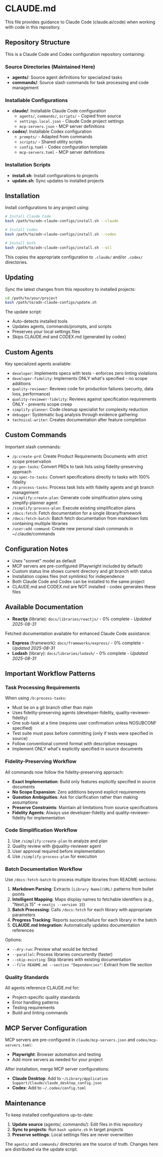 # CLAUDE.md

This file provides guidance to Claude Code (claude.ai/code) when working with code in this repository.

## Repository Structure

This is a Claude Code and Codex configuration repository containing:

### Source Directories (Maintained Here)
- **agents/**: Source agent definitions for specialized tasks
- **commands/**: Source slash commands for task processing and code management

### Installable Configurations
- **claude/**: Installable Claude Code configuration
  - `agents/`, `commands/`, `scripts/` - Copied from source
  - `settings.local.json` - Claude Code project settings
  - `mcp-servers.json` - MCP server definitions
- **codex/**: Installable Codex configuration
  - `prompts/` - Adapted from commands
  - `scripts/` - Shared utility scripts
  - `config.toml` - Codex configuration template
  - `mcp-servers.toml` - MCP server definitions

### Installation Scripts
- **install.sh**: Install configurations to projects
- **update.sh**: Sync updates to installed projects

## Installation

Install configurations to any project using:

```bash
# Install Claude Code
bash /path/to/adn-claude-configs/install.sh --claude

# Install Codex
bash /path/to/adn-claude-configs/install.sh --codex

# Install both
bash /path/to/adn-claude-configs/install.sh --all
```

This copies the appropriate configuration to `.claude/` and/or `.codex/` directories.

## Updating

Sync the latest changes from this repository to installed projects:

```bash
cd /path/to/your/project
bash /path/to/adn-claude-configs/update.sh
```

The update script:
- Auto-detects installed tools
- Updates agents, commands/prompts, and scripts
- Preserves your local settings files
- Skips CLAUDE.md and CODEX.md (generated by codex)

## Custom Agents

Key specialized agents available:

- `developer`: Implements specs with tests - enforces zero linting violations
- `developer-fidelity`: Implements ONLY what's specified - no scope additions
- `quality-reviewer`: Reviews code for production failures (security, data loss, performance)
- `quality-reviewer-fidelity`: Reviews against specification requirements ONLY - prevents scope creep
- `simplify-planner`: Code cleanup specialist for complexity reduction
- `debugger`: Systematic bug analysis through evidence gathering
- `technical-writer`: Creates documentation after feature completion

## Custom Commands

Important slash commands:

- `/p:create-prd`: Create Product Requirements Documents with strict scope preservation
- `/p:gen-tasks`: Convert PRDs to task lists using fidelity-preserving approach
- `/p:spec-to-tasks`: Convert specifications directly to tasks with 100% fidelity
- `/b:process-tasks`: Process task lists with fidelity agents and git branch management
- `/simplify:create-plan`: Generate code simplification plans using simplify-planner agent
- `/simplify:process-plan`: Execute existing simplification plans
- `/docs:fetch`: Fetch documentation for a single library/framework
- `/docs:fetch-batch`: Batch fetch documentation from markdown lists containing multiple libraries
- `/user:add-command`: Create new personal slash commands in ~/.claude/commands

## Configuration Notes

- Uses "sonnet" model as default
- MCP servers are pre-configured (Playwright included by default)
- Custom status line shows current directory and git branch with status
- Installation copies files (not symlinks) for independence
- Both Claude Code and Codex can be installed to the same project
- CLAUDE.md and CODEX.md are NOT installed - codex generates these files


## Available Documentation
- **Reactjs** (librarie): `docs/libraries/reactjs/` - 0% complete - *Updated 2025-08-31*


Fetched documentation available for enhanced Claude Code assistance:

- **Express** (framework): `docs/frameworks/express/` - 0% complete - *Updated 2025-08-31*
- **Lodash** (library): `docs/libraries/lodash/` - 0% complete - *Updated 2025-08-31*

## Important Workflow Patterns

### Task Processing Requirements

When using `/b:process-tasks`:

- Must be on a git branch other than main
- Uses fidelity-preserving agents (developer-fidelity, quality-reviewer-fidelity)
- One sub-task at a time (requires user confirmation unless NOSUBCONF specified)
- Test suite must pass before committing (only if tests were specified in source)
- Follow conventional commit format with descriptive messages
- Implement ONLY what's explicitly specified in source documents

### Fidelity-Preserving Workflow

All commands now follow the fidelity-preserving approach:

- **Exact Implementation**: Build only features explicitly specified in source documents
- **No Scope Expansion**: Zero additions beyond explicit requirements
- **Question Ambiguities**: Ask for clarification rather than making assumptions
- **Preserve Constraints**: Maintain all limitations from source specifications
- **Fidelity Agents**: Always use developer-fidelity and quality-reviewer-fidelity for implementation

### Code Simplification Workflow

1. Use `/simplify:create-plan` to analyze and plan
2. Quality review with @quality-reviewer agent
3. User approval required before implementation
4. Use `/simplify:process-plan` for execution

### Batch Documentation Workflow

Use `/docs:fetch-batch` to process multiple libraries from README sections:

1. **Markdown Parsing**: Extracts `[Library Name](URL)` patterns from bullet points
2. **Intelligent Mapping**: Maps display names to fetchable identifiers (e.g., "Next.js 15" → `nextjs --version 15`)
3. **Batch Processing**: Calls `/docs:fetch` for each library with appropriate parameters
4. **Progress Tracking**: Reports success/failure for each library in the batch
5. **CLAUDE.md Integration**: Automatically updates documentation references

Options:
- `--dry-run`: Preview what would be fetched
- `--parallel`: Process libraries concurrently (faster)
- `--skip-existing`: Skip libraries with existing documentation
- `--file README.md --section "Dependencies"`: Extract from file section

### Quality Standards

All agents reference CLAUDE.md for:

- Project-specific quality standards
- Error handling patterns
- Testing requirements
- Build and linting commands

## MCP Server Configuration

MCP servers are pre-configured in `claude/mcp-servers.json` and `codex/mcp-servers.toml`:

- **Playwright**: Browser automation and testing
- Add more servers as needed for your project

After installation, merge MCP server configurations:
- **Claude Desktop**: Add to `~/Library/Application Support/Claude/claude_desktop_config.json`
- **Codex**: Add to `~/.codex/config.toml`

## Maintenance

To keep installed configurations up-to-date:

1. **Update source** (agents/, commands/): Edit files in this repository
2. **Sync to projects**: Run `bash update.sh` in target projects
3. **Preserve settings**: Local settings files are never overwritten

The `agents/` and `commands/` directories are the source of truth. Changes here are distributed via the update script.
